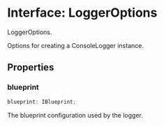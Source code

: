 # Interface: LoggerOptions

LoggerOptions.

Options for creating a ConsoleLogger instance.

## Properties

### blueprint

```ts
blueprint: IBlueprint;
```

The blueprint configuration used by the logger.
